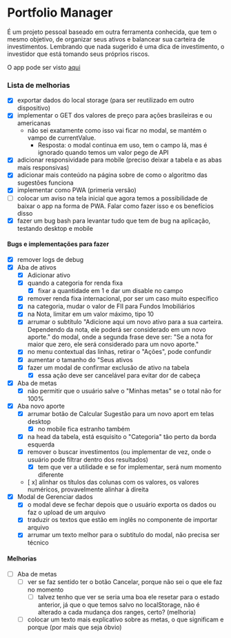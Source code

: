 # Portfolio Manager

É um projeto pessoal baseado em outra ferramenta conhecida, que tem o mesmo objetivo, de organizar seus ativos e balancear sua carteira de investimentos. Lembrando que nada sugerido é uma dica de investimento, o investidor que está tomando seus próprios riscos.

O app pode ser visto [aqui](https://portfolio-manager-hgak.onrender.com)

### Lista de melhorias

- [x] exportar dados do local storage (para ser reutilizado em outro dispositivo)
- [x] implementar o GET dos valores de preço para ações brasileiras e ou americanas
  - não sei exatamente como isso vai ficar no modal, se mantém o vampo de currentValue.
    - Resposta: o modal continua em uso, tem o campo lá, mas é ignorado quando temos um valor pego de API
- [x] adicionar responsividade para mobile (preciso deixar a tabela e as abas mais responsivas)
- [x] adicionar mais conteúdo na página sobre de como o algoritmo das sugestões funciona
- [x] implementar como PWA (primeria versão)
- [ ] colocar um aviso na tela inicial que agora temos a possibilidade de baixar o app na forma de PWA. Falar como fazer isso e os benefícios disso
- [x] fazer um bug bash para levantar tudo que tem de bug na aplicação, testando desktop e mobile

#### Bugs e implementações para fazer

- [x] remover logs de debug
- [x] Aba de ativos
  - [x] Adicionar ativo
  - [x] quando a categoria for renda fixa
    - [x] fixar a quantidade em 1 e dar um disable no campo
  - [x] remover renda fixa internacional, por ser um caso muito específico
  - [x] na categoria, mudar o valor de FII para Fundos Imobiliários
  - [x] na Nota, limitar em um valor máximo, tipo 10
  - [x] arrumar o subtítulo "Adicione aqui um novo ativo para a sua carteira. Dependendo da nota, ele poderá ser considerado em um novo aporte." do modal, onde a segunda frase deve ser: "Se a nota for maior que zero, ele será considerado para um novo aporte."
  - [x] no menu contextual das linhas, retirar o "Ações", pode confundir
  - [x] aumentar o tamanho do "Seus ativos
  - [x] fazer um modal de confirmar exclusão de ativo na tabela
    - [x] essa ação deve ser cancelável para evitar dor de cabeça
- [x] Aba de metas
  - [x] não permitir que o usuário salve o "Minhas metas" se o total não for 100%
- [x] Aba novo aporte
  - [x] arrumar botão de Calcular Sugestão para um novo aport em telas desktop
    - [x] no mobile fica estranho também
  - [x] na head da tabela, está esquisito o "Categoria" tão perto da borda esquerda
  - [x] remover o buscar investimentos (ou implementar de vez, onde o usuário pode filtrar dentro dos resultados)
    - [x] tem que ver a utilidade e se for implementar, será num momento diferente
  - [ x] alinhar os títulos das colunas com os valores, os valores numéricos, provavelmente alinhar à direita
- [x] Modal de Gerenciar dados
  - [x] o modal deve se fechar depois que o usuário exporta os dados ou faz o upload de um arquivo
  - [x] traduzir os textos que estão em inglês no componente de importar arquivo
  - [x] arrumar um texto melhor para o subtitulo do modal, não precisa ser técnico

#### Melhorias

- [ ] Aba de metas
  - [ ] ver se faz sentido ter o botão Cancelar, porque não sei o que ele faz no momento
    - [ ] talvez tenho que ver se seria uma boa ele resetar para o estado anterior, já que o que temos salvo no localStorage, não é alterado a cada mudança dos ranges, certo? (melhoria)
  - [ ] colocar um texto mais explicativo sobre as metas, o que significam e porque (por mais que seja óbvio)
